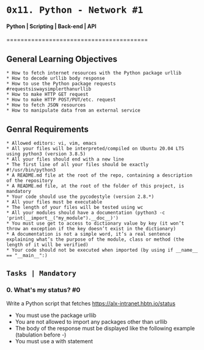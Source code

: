#	`0x11. Python - Network #1`

#### Python | Scripting | Back-end | API

========================================

## General Learning Objectives

	* How to fetch internet resources with the Python package urllib
	* How to decode urllib body response
	* How to use the Python package requests #requestsiswaysimplerthanurllib
	* How to make HTTP GET request
	* How to make HTTP POST/PUT/etc. request
	* How to fetch JSON resources
	* How to manipulate data from an external service

## Genral Requirements
	
	* Allowed editors: vi, vim, emacs
	* All your files will be interpreted/compiled on Ubuntu 20.04 LTS using python3 (version 3.8.5)
	* All your files should end with a new line
	* The first line of all your files should be exactly #!/usr/bin/python3
	* A README.md file at the root of the repo, containing a description of the repository
	* A README.md file, at the root of the folder of this project, is mandatory
	* Your code should use the pycodestyle (version 2.8.*)
	* All your files must be executable
	* The length of your files will be tested using wc
	* All your modules should have a documentation (python3 -c 'print(__import__("my_module").__doc__)')
	* You must use get to access to dictionary value by key (it won’t throw an exception if the key doesn’t exist in the dictionary)
	* A documentation is not a simple word, it’s a real sentence explaining what’s the purpose of the module, class or method (the length of it will be verified)
	* Your code should not be executed when imported (by using if __name__ == "__main__":)

## `Tasks | Mandatory`

### 0. What's my status? #0

Write a Python script that fetches https://alx-intranet.hbtn.io/status

* You must use the package urllib
* You are not allowed to import any packages other than urllib
* The body of the response must be displayed like the following example (tabulation before -)
* You must use a with statement
